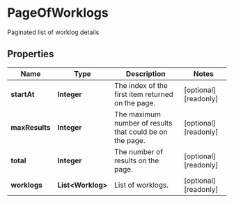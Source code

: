 

# PageOfWorklogs

Paginated list of worklog details

## Properties

| Name | Type | Description | Notes |
|------------ | ------------- | ------------- | -------------|
|**startAt** | **Integer** | The index of the first item returned on the page. |  [optional] [readonly] |
|**maxResults** | **Integer** | The maximum number of results that could be on the page. |  [optional] [readonly] |
|**total** | **Integer** | The number of results on the page. |  [optional] [readonly] |
|**worklogs** | **List&lt;Worklog&gt;** | List of worklogs. |  [optional] [readonly] |



